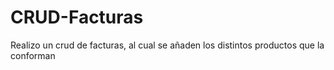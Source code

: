# CRUD-Facturas
Realizo un crud de facturas, al cual se añaden los distintos productos que la conforman 

